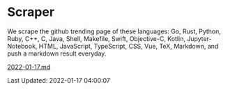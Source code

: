 # Scraper

We scrape the github trending page of these languages: Go, Rust, Python, Ruby, C++, C, Java, Shell, Makefile, Swift, Objective-C, Kotlin, Jupyter-Notebook, HTML, JavaScript, TypeScript, CSS, Vue, TeX, Markdown, and push a markdown result everyday.

[2022-01-17.md](https://github.com/yangwenmai/github-trending-backup/blob/master/2022-01-17.md)

Last Updated: 2022-01-17 04:00:07